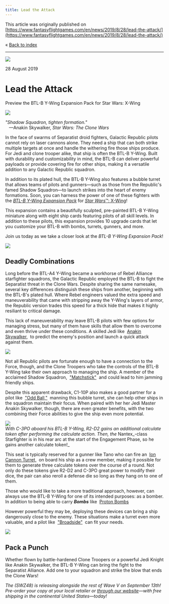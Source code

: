 ```yaml
---
title: Lead the Attack
---
```


This article was originally published on [https://www.fantasyflightgames.com/en/news/2019/8/28/lead-the-attack/](https://www.fantasyflightgames.com/en/news/2019/8/28/lead-the-attack/)

&laquo; [Back to index](../index.md)

---

![](c41d605a6bef7e9d5863f642e3d1bd1e.jpg)

28 August 2019

Lead the Attack
===============

Preview the BTL-B Y-Wing Expansion Pack for Star Wars: X-Wing

![](1033b1bb6a049b5cc0bfc975aada2a6b.png)

_"Shadow Squadron, tighten formation."_  
   —Anakin Skywalker, _Star Wars: The Clone Wars_

In the face of swarms of Separatist droid fighters, Galactic Republic pilots cannot rely on laser cannons alone. They need a ship that can both strike multiple targets at once and handle the withering fire those ships produce. For Jedi and clone trooper alike, that ship is often the BTL-B Y-Wing. Built with durability and customizability in mind, the BTL-B can deliver powerful payloads or provide covering fire for other ships, making it a versatile addition to any Galactic Republic squadron. 

In addition to its plated hull, the BTL-B Y-Wing also features a bubble turret that allows teams of pilots and gunners—such as those from the Republic's famed Shadow Squadron—to launch strikes into the heart of enemy formations. Soon, you can harness the power of one of these fighters with the _[BTL-B Y-Wing Expansion Pack](https://www.fantasyflightgames.com/en/products/x-wing-second-edition/products/btl-b-y-wing-expansion-pack/)_ for [_Star Wars_™: X-Wing](https://www.fantasyflightgames.com/en/products/x-wing-second-edition/)!

This expansion contains a beautifully sculpted, pre-painted BTL-B Y-Wing miniature along with eight ship cards featuring pilots of all skill levels. In addition to these pilots, this expansion provides 10 upgrade cards that let you customize your BTL-B with bombs, turrets, gunners, and more.

Join us today as we take a closer look at the _BTL-B Y-Wing Expansion Pack_!

![](8138285a563c29262455eadb8ab945f2.png)

Deadly Combinations
-------------------

Long before the BTL-A4 Y-Wing became a workhorse of Rebel Alliance starfighter squadrons, the Galactic Republic employed the BTL-B to fight the Separatist threat in the Clone Wars. Despite sharing the same namesake, several key differences distinguish these ships from another, beginning with the BTL-B's plated hull. Where Rebel engineers valued the extra speed and maneuverability that came with stripping away the Y-Wing's layers of armor, the Republic version trades this speed for a thick hide that makes it highly resiliant to critical damage.

This lack of maneuverability may leave BTL-B pilots with few options for managing stress, but many of them have skills that allow them to overcome and even thrive under these conditions. A skilled Jedi like  [Anakin Skywalker,](f94f3eb2656e8e10b9e872a66856e3c0.png)  to predict the enemy's position and launch a quick attack against them.

![](2ae74d85dfa325020e2eabfdfe58b100.png)

Not all Republic pilots are fortunate enough to have a connection to the Force, though, and the Clone Troopers who take the controls of the BTL-B Y-Wing take their own approach to managing the ship. A member of the acclaimed Shadow Squadron,  ["Matchstick"](9ff4e1f4eb86f58c84c62b889364d246.png)  and could lead to him jamming friendly ships.

Despite this apparent drawback, C1-10P also makes a good partner for a pilot like  ["Odd Ball,"](50f3351c9e96569702776b2a492ec2ec.png)  manning this bubble turret, she can help other ships in the squadron maintain their focus. When paired with her her Jedi Master Anakin Skywalker, though, there are even greater benefits, with the two combining their Force abilities to give the ship even more potential.

![](2ae06b36216658c93ccd35a7d8782b2a.jpg)  
_With C-3PO aboard his BTL-B Y-Wing, R2-D2 gains an additional calculate token after performing the calculate action. Then, the_ Nantex_\-class Starfighter is in his rear arc at the start of the Engagement Phase, so he gains another calculate token!_

This seat is typically reserved for a gunner like Tano who can fire an  [Ion Cannon Turret,](bc6a16b224fe039650609cad177014e1.png)  on board his ship as a crew member, making it possible for them to generate three calculate tokens over the course of a round. Not only do these tokens give R2-D2 and C-3PO great power to modify their dice, the pair can also reroll a defense die so long as they hang on to one of them. 

Those who would like to take a more traditional approach, however, can always use the BTL-B Y-Wing for one of its intended purposes: as a bomber. In addition to being able to carry _**Bombs**_ like  [Proton Bombs](4da191b368ab24c1fd7b94c1e8adf708.png)  

However powerful they may be, deploying these devices can bring a ship dangerously close to the enemy. These situations make a turret even more valuable, and a pilot like  ["Broadside"](4e5119b67de7db6dad98053ecf0646cb.png)  can fit your needs.

![](ed0ce86eb3812988fd53a9f9216c849c.png)

Pack a Punch
------------

Whether flown by battle-hardened Clone Troopers or a powerful Jedi Knight like Anakin Skywalker, the BTL-B Y-Wing can bring the fight to the Separatist Alliance. Add one to your squadron and strike the blow that ends the Clone Wars!

_The_ _(SWZ48) is releasing alongside the rest of Wave V on September 13th! Pre-order your copy at your local retailer or [through our website](https://shop.fantasyflightgames.com/preorders/create/SWZ48/)—with free shipping in the continental United States—today!_